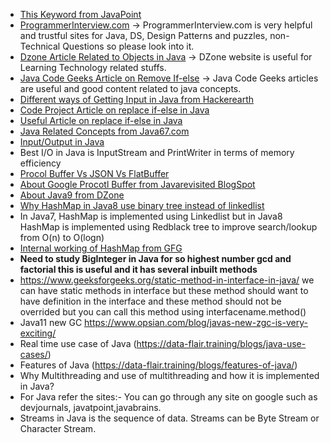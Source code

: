 - [This Keyword from JavaPoint](https://www.javatpoint.com/this-keyword)
- [ProgrammerInterview.com](https://www.programmerinterview.com/index.php/java-questions/system-exit0-try-catch-block-will-finally-block-execute/) -> ProgrammerInterview.com is very helpful and trustful sites for Java, DS, Design Patterns and puzzles, non-Technical Questions so please look into it.
- [Dzone Article Related to Objects in Java](https://dzone.com/articles/all-about-object?edition=387204&utm_source=Daily%20Digest&utm_medium=email&utm_campaign=Daily%20Digest%202018-08-08) -> DZone website is useful for Learning Technology related stuffs.
- [Java Code Geeks Article on Remove If-else](https://www.javacodegeeks.com/2014/10/factory-without-if-else.html) -> Java Code Geeks articles are useful and good content related to java concepts.
- [Different ways of Getting Input in Java from Hackerearth](https://hackthejava.wordpress.com/2016/09/16/inputoutput-in-java/)
- [Code Project Article on replace if-else in Java](https://www.codeproject.com/Articles/12508/Dude-are-you-still-programming-using-if-then-else)
- [Useful Article on replace if-else in Java](http://workingonbits.com/2011/07/24/how-to-avoid-ifelse-statements/)
- [Java Related Concepts from Java67.com](http://www.java67.com/2016/09/oops-concept-tutorial-in-java-object-oriented-programming.html#at_pco=smlwn-1.0&at_si=5b7171e64f1efb4d&at_ab=per-2&at_pos=0&at_tot=1)
- [Input/Output in Java](https://hackthejava.wordpress.com/2016/09/16/inputoutput-in-java/)
- Best I/O in Java is InputStream and PrintWriter in terms of memory efficiency
- [Procol Buffer Vs JSON Vs FlatBuffer](https://codeburst.io/json-vs-protocol-buffers-vs-flatbuffers-a4247f8bda6f)
- [About Google Procotl Buffer from Javarevisited BlogSpot](https://javarevisited.blogspot.com/2015/06/google-protocol-buffers-or-protobuf-java-serialization-alternative.html)
- [About Java9 from DZone](https://dzone.com/articles/new-language-features-in-java-9-adrian-d-finlay-me?edition=387209&utm_source=Daily%20Digest&utm_medium=email&utm_campaign=Daily%20Digest%202018-08-14)
- [Why HashMap in Java8 use binary tree instead of linkedlist](https://stackoverflow.com/questions/35888183/why-hash-maps-in-java-8-use-binary-tree-instead-of-linked-list)
- In Java7, HashMap is implemented using Linkedlist but in Java8 HashMap is implemented using Redblack tree to improve search/lookup from O(n) to O(logn)
- [Internal working of HashMap from GFG](https://www.geeksforgeeks.org/internal-working-of-hashmap-java/)
- **Need to study BigInteger in Java for so highest number gcd and factorial this is useful and it has several inbuilt methods**
- https://www.geeksforgeeks.org/static-method-in-interface-in-java/ we can have static methods in interface but these method should want to have definition in the interface and these method should not be overrided but you can call this method using interfacename.method()
- Java11 new GC https://www.opsian.com/blog/javas-new-zgc-is-very-exciting/
- Real time use case of Java (https://data-flair.training/blogs/java-use-cases/)
- Features of Java (https://data-flair.training/blogs/features-of-java/)
- Why Multithreading and use of multithreading and how it is implemented in Java? 
- For Java refer the sites:- You can go through any site on google such as devjournals, javatpoint,javabrains.
- Streams in Java is the sequence of data. Streams can be Byte Stream or Character Stream.  


